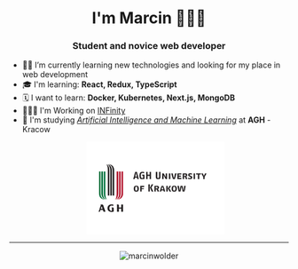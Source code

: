 <h1 align="center">I'm Marcin 👨🏼‍💻</h1>
<h3 align="center">Student and novice web developer</h3>

- 🙋‍♂️ I’m currently learning new technologies and looking for my place in web development
- 🎓 I'm learning: <b>React, Redux, TypeScript</b>
- 🗓️ I want to learn: <b>Docker, Kubernetes, Next.js, MongoDB</b>
- 👷🏼‍♂️ I'm Working on [INFinity](https://github.com/marcinwolder/INFinity)
- 🏫 I'm studying <i><u>Artificial Intelligence and Machine Learning</u></i> at <b>AGH</b> - Kracow
  <br><p align="center"><img align="center" src="./img/AGH.png" alt="logo" width="250"/></p>

---

<p align="center"><img align="center" src="https://github-readme-streak-stats.herokuapp.com/?user=marcinwolder&" alt="marcinwolder" /></p>
